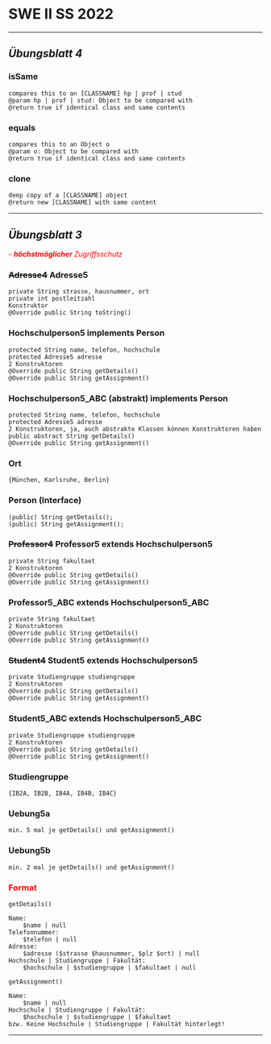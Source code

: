 <h1>
    SWE II SS 2022
</h1>

<hr/>

<h2>
    <i>Übungsblatt 4</i>
</h2>

### isSame ###
    compares this to an [CLASSNAME] hp | prof | stud
    @param hp | prof | stud: Object to be compared with
    @return true if identical class and same contents

### equals ###
    compares this to an Object o
    @param o: Object to be compared with
    @return true if identical class and same contents

### clone ###
    deep copy of a [CLASSNAME] object
    @return new [CLASSNAME] with same content

<hr/>

<h2>
    <i>Übungsblatt 3</i>
</h2>

<span style="color:red">
    - <i><b>höchstmöglicher</b> Zugriffsschutz</i>
</span>

### ~~Adresse4~~ Adresse5 ###
    private String strasse, hausnummer, ort
    private int postleitzahl
    Konstruktor
    @Override public String toString()

### Hochschulperson5 implements Person ###
    protected String name, telefon, hochschule
    protected Adresse5 adresse
    2 Konstruktoren
    @Override public String getDetails()
    @Override public String getAssignment()

### Hochschulperson5_ABC (abstrakt) implements Person ###
    protected String name, telefon, hochschule
    protected Adresse5 adresse
    2 Konstruktoren, ja, auch abstrakte Klassen können Konstruktoren haben
    public abstract String getDetails()
    @Override public String getAssignment()

### Ort ###
    {München, Karlsruhe, Berlin}

### Person (Interface) ###
    (public) String getDetails();
    (public) String getAssignment();

### ~~Professor4~~ Professor5 extends Hochschulperson5 ###
    private String fakultaet
    2 Konstruktoren
    @Override public String getDetails()
    @Override public String getAssignment()

### Professor5_ABC extends Hochschulperson5_ABC ###
    private String fakultaet
    2 Konstruktoren
    @Override public String getDetails()
    @Override public String getAssignment()

### ~~Student4~~ Student5 extends Hochschulperson5 ###
    private Studiengruppe studiengruppe
    2 Konstruktoren
    @Override public String getDetails()
    @Override public String getAssignment()

### Student5_ABC extends Hochschulperson5_ABC ###
    private Studiengruppe studiengruppe
    2 Konstruktoren
    @Override public String getDetails()
    @Override public String getAssignment()

### Studiengruppe ###
    {IB2A, IB2B, IB4A, IB4B, IB4C}

### Uebung5a ###
    min. 5 mal je getDetails() und getAssignment()

### Uebung5b ###
    min. 2 mal je getDetails() und getAssignment()

### <span style="color:red">Format</span> ###
    getDetails()
    
    Name:
        $name | null
    Telefonnummer:
        $telefon | null
    Adresse:
        $adresse ($strasse $hausnummer, $plz $ort) | null
    Hochschule | Studiengruppe | Fakultät:
        $hochschule | $studiengruppe | $fakultaet | null
    
    getAssignment()
    
    Name:
        $name | null
    Hochschule | Studiengruppe | Fakultät:
        $hochschule | $studiengruppe | $fakultaet
    bzw. Keine Hochschule | Studiengruppe | Fakultät hinterlegt!

<hr/>
